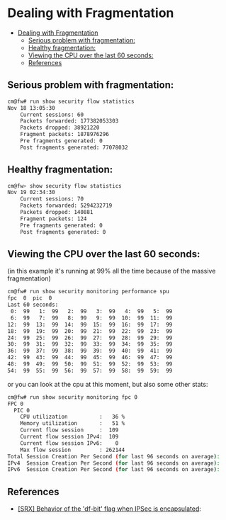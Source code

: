 # Dealing with Fragmentation

- [Dealing with Fragmentation](#dealing-with-fragmentation)
  - [Serious problem with fragmentation:](#serious-problem-with-fragmentation)
  - [Healthy fragmentation:](#healthy-fragmentation)
  - [Viewing the CPU over the last 60 seconds:](#viewing-the-cpu-over-the-last-60-seconds)
  - [References](#references)

## Serious problem with fragmentation: 
```bash
cm@fw# run show security flow statistics
Nov 18 13:05:30
    Current sessions: 60
    Packets forwarded: 177382053303
    Packets dropped: 38921220
    Fragment packets: 1878976296
    Pre fragments generated: 0
    Post fragments generated: 77078032
```

##  Healthy fragmentation: 
```bash
cm@fw> show security flow statistics
Nov 19 02:34:30
    Current sessions: 70
    Packets forwarded: 5294232719
    Packets dropped: 140881
    Fragment packets: 124
    Pre fragments generated: 0
    Post fragments generated: 0
```

## Viewing the CPU over the last 60 seconds: 
(in this example it's running at 99% all the time because of the massive fragmentation)
```bash
cm@fw# run show security monitoring performance spu
fpc  0  pic  0
Last 60 seconds:
 0:  99   1:  99   2:  99   3:  99   4:  99   5:  99
 6:  99   7:  99   8:  99   9:  99  10:  99  11:  99
12:  99  13:  99  14:  99  15:  99  16:  99  17:  99
18:  99  19:  99  20:  99  21:  99  22:  99  23:  99
24:  99  25:  99  26:  99  27:  99  28:  99  29:  99
30:  99  31:  99  32:  99  33:  99  34:  99  35:  99
36:  99  37:  99  38:  99  39:  99  40:  99  41:  99
42:  99  43:  99  44:  99  45:  99  46:  99  47:  99
48:  99  49:  99  50:  99  51:  99  52:  99  53:  99
54:  99  55:  99  56:  99  57:  99  58:  99  59:  99
```

or you can look at the cpu at this moment, but also some other stats: 
```bash
cm@fw# run show security monitoring fpc 0
FPC 0
  PIC 0
    CPU utilization          :   36 %
    Memory utilization       :   51 %
    Current flow session     :  109
    Current flow session IPv4:  109
    Current flow session IPv6:    0
    Max flow session         : 262144
Total Session Creation Per Second (for last 96 seconds on average):    4
IPv4  Session Creation Per Second (for last 96 seconds on average):    4
IPv6  Session Creation Per Second (for last 96 seconds on average):    0
```



## References
- [[SRX] Behavior of the 'df-bit' flag when IPSec is encapsulated](https://kb.juniper.net/InfoCenter/index?page=content&id=KB25625):  
